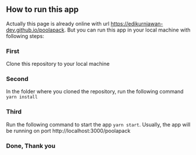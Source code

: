 ## How to run this app

Actually this page is already online with url https://edikurniawan-dev.github.io/poolapack. But you can run this app in your local machine with following steps:

### First

Clone this repository to your local machine

### Second

In the folder where you cloned the repository, run the following command `yarn install`

### Third

Run the following command to start the app `yarn start`. Usually, the app will be running on port http://localhost:3000/poolapack

### Done, Thank you
